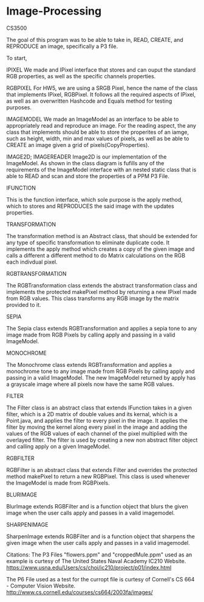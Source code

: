 # Image-Processing
CS3500 

The goal of this program was to be able to take in, READ, CREATE, and REPRODUCE an image, specifically a P3 file.

To start,

IPIXEL
We made and IPixel interface that stores and can ouput the standard RGB properties, as well as the specific channels properties. 

RGBPIXEL
For HW5, we are using a SRGB Pixel, hence the name of the class that implements IPixel, RGBPixel. It follows all the required aspects of IPixel, as well as an overwritten Hashcode and Equals method for testing purposes. 

IMAGEMODEL
We made an ImageModel as an interface to be able to appropriately read and reproduce an image. For the reading aspect, the any class that implements should be able to store the properites of an iamge, such as height, width, min and max values of pixels, as well as be able to CREATE an image given a grid of pixels(CopyProperties).

IMAGE2D; IMAGEREADER
Image2D is our implementation of the ImageModel. As shown in the class diagram is fufills any of the requirements of the ImageModel interface with an nested static class that is able to READ and scan and store the properties of a PPM P3 File.

IFUNCTION 

This is the function interface, which sole purpose is the apply method, which to stores and REPRODUCES the said image with the updates properties.

TRANSFORMATION

The transformation method is an Abstract class, that should be extended for any type of specific transformation to eliminate duplicate code. It implements the apply method which creates a copy of the given image and calls a different a different method to do Matrix calculations on the RGB each indivdual pixel. 

RGBTRANSFORMATION

The RGBTransformation class extends the abstract transformation class and implements the protected makePixel method by returning a new IPixel made from RGB values. This class transforms any RGB image by the matrix provided to it.

SEPIA

The Sepia class extends RGBTransformation and applies a sepia tone to any image made from RGB Pixels by calling apply and passing in a valid ImageModel.

MONOCHROME

The Monochrome class extends RGBTransformation and applies a monochrome tone to any image made from RGB Pixels by calling apply and passing in a valid ImageModel. The new ImageModel returned by apply has a grayscale image where all pixels now have the same RGB values.

FILTER

The Filter class is an abstract class that extends IFunction takes in a given filter, which is a 2D matrix of double values and its kernal, which is a Point.java, and applies the filter to every pixel in the image. It applies the filter by moving the kernel along every pixel in the image and adding the values of the RGB values of each channel of the pixel multiplied with the overlayed filter. The filter is used by creating a new non abstract filter object  and calling apply on a given ImageModel.

RGBFILTER

RGBFilter is an abstract class that extends Filter and overrides the protected method makePixel to return a new RGBPixel. This class is used whenever the ImageModel is made from RGBPixels.

BLURIMAGE

BlurImage extends RGBFilter and is a function object that blurs the given image when the user calls apply and passes in a valid imagemodel.

SHARPENIMAGE

SharpenImage extends RGBFilter and is a function object that sharpens the given image when the user calls apply and passes in a valid imagemodel.

Citations: 
The P3 Files "flowers.ppm" and "croppedMule.ppm" used as an example is curtesy of The United States Naval Academy IC210 Website. 
https://www.usna.edu/Users/cs/choi/ic210/project/p01/index.html

The P6 File used as a test for the curropt file is curtesy of Cornell's CS 664 - Computer Vision Website. 
http://www.cs.cornell.edu/courses/cs664/2003fa/images/



